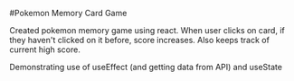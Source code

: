 #Pokemon Memory Card Game

Created pokemon memory game using react.
When user clicks on card, if they haven't clicked on it before, score increases.
Also keeps track of current high score.

Demonstrating use of useEffect (and getting data from API) and useState
